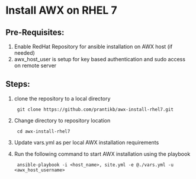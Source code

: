 # Install AWX on RHEL 7

## Pre-Requisites:
1. Enable RedHat Repository for ansible installation on AWX host (if needed)
2. awx_host_user is setup for key based authentication and sudo access on remote server

## Steps:
1. clone the repository to a local directory

        git clone https://github.com/prantikb/awx-install-rhel7.git
        
2. Change directory to repository location

        cd awx-install-rhel7
        
2. Update vars.yml as per local AWX installation requirements
3. Run the following command to start AWX installation using the playbook

        ansible-playbook -i <host_name>, site.yml -e @./vars.yml -u <awx_host_username>
